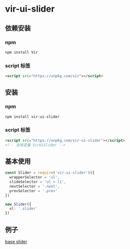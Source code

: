 # vir-ui-slider

## 依赖安装

### npm

```sh
npm install Vir
```
### script 标签

```html
<script src="https://unpkg.com/vir"></script>
```

## 安装

### npm

```sh
npm install vir-ui-slider
```

### script 标签

```html
<script src="https://unpkg.com/vir-ui-slider"></script>
<!-- 全局变量 VirUiSlider -->
```

## 基本使用

```js
const Slider = require('vir-ui-slider')({
  wrapperSelector = 'ul',
  slideSelector = 'ul > li',
  nextSelector = '.next',
  prevSelector = '.prev'
})

new Slider({
  el: '.slider'
})
```

## 例子

[base slider](http://htmlpreview.github.io/?https://github.com/sgdh-fe/vir-ui-slider/blob/master/examples/index.html)
